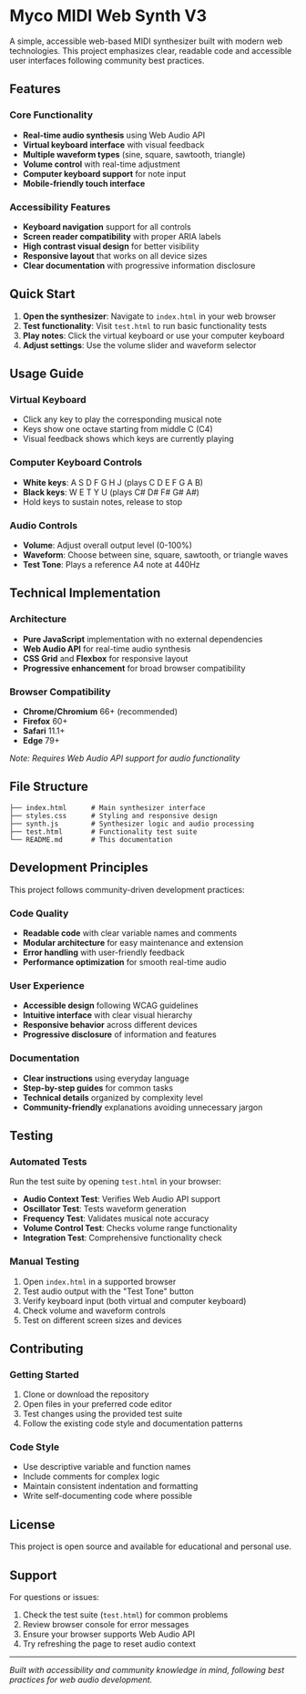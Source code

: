 # Myco MIDI Web Synth V3

A simple, accessible web-based MIDI synthesizer built with modern web technologies. This project emphasizes clear, readable code and accessible user interfaces following community best practices.

## Features

### Core Functionality
- **Real-time audio synthesis** using Web Audio API
- **Virtual keyboard interface** with visual feedback
- **Multiple waveform types** (sine, square, sawtooth, triangle)
- **Volume control** with real-time adjustment
- **Computer keyboard support** for note input
- **Mobile-friendly touch interface**

### Accessibility Features
- **Keyboard navigation** support for all controls
- **Screen reader compatibility** with proper ARIA labels
- **High contrast visual design** for better visibility
- **Responsive layout** that works on all device sizes
- **Clear documentation** with progressive information disclosure

## Quick Start

1. **Open the synthesizer**: Navigate to `index.html` in your web browser
2. **Test functionality**: Visit `test.html` to run basic functionality tests
3. **Play notes**: Click the virtual keyboard or use your computer keyboard
4. **Adjust settings**: Use the volume slider and waveform selector

## Usage Guide

### Virtual Keyboard
- Click any key to play the corresponding musical note
- Keys show one octave starting from middle C (C4)
- Visual feedback shows which keys are currently playing

### Computer Keyboard Controls
- **White keys**: A S D F G H J (plays C D E F G A B)
- **Black keys**: W E T Y U (plays C# D# F# G# A#)
- Hold keys to sustain notes, release to stop

### Audio Controls
- **Volume**: Adjust overall output level (0-100%)
- **Waveform**: Choose between sine, square, sawtooth, or triangle waves
- **Test Tone**: Plays a reference A4 note at 440Hz

## Technical Implementation

### Architecture
- **Pure JavaScript** implementation with no external dependencies
- **Web Audio API** for real-time audio synthesis
- **CSS Grid** and **Flexbox** for responsive layout
- **Progressive enhancement** for broad browser compatibility

### Browser Compatibility
- **Chrome/Chromium** 66+ (recommended)
- **Firefox** 60+
- **Safari** 11.1+
- **Edge** 79+

*Note: Requires Web Audio API support for audio functionality*

## File Structure

```
├── index.html      # Main synthesizer interface
├── styles.css      # Styling and responsive design
├── synth.js        # Synthesizer logic and audio processing
├── test.html       # Functionality test suite
└── README.md       # This documentation
```

## Development Principles

This project follows community-driven development practices:

### Code Quality
- **Readable code** with clear variable names and comments
- **Modular architecture** for easy maintenance and extension
- **Error handling** with user-friendly feedback
- **Performance optimization** for smooth real-time audio

### User Experience
- **Accessible design** following WCAG guidelines
- **Intuitive interface** with clear visual hierarchy
- **Responsive behavior** across different devices
- **Progressive disclosure** of information and features

### Documentation
- **Clear instructions** using everyday language
- **Step-by-step guides** for common tasks
- **Technical details** organized by complexity level
- **Community-friendly** explanations avoiding unnecessary jargon

## Testing

### Automated Tests
Run the test suite by opening `test.html` in your browser:
- **Audio Context Test**: Verifies Web Audio API support
- **Oscillator Test**: Tests waveform generation
- **Frequency Test**: Validates musical note accuracy
- **Volume Control Test**: Checks volume range functionality
- **Integration Test**: Comprehensive functionality check

### Manual Testing
1. Open `index.html` in a supported browser
2. Test audio output with the "Test Tone" button
3. Verify keyboard input (both virtual and computer keyboard)
4. Check volume and waveform controls
5. Test on different screen sizes and devices

## Contributing

### Getting Started
1. Clone or download the repository
2. Open files in your preferred code editor
3. Test changes using the provided test suite
4. Follow the existing code style and documentation patterns

### Code Style
- Use descriptive variable and function names
- Include comments for complex logic
- Maintain consistent indentation and formatting
- Write self-documenting code where possible

## License

This project is open source and available for educational and personal use.

## Support

For questions or issues:
1. Check the test suite (`test.html`) for common problems
2. Review browser console for error messages  
3. Ensure your browser supports Web Audio API
4. Try refreshing the page to reset audio context

---

*Built with accessibility and community knowledge in mind, following best practices for web audio development.*